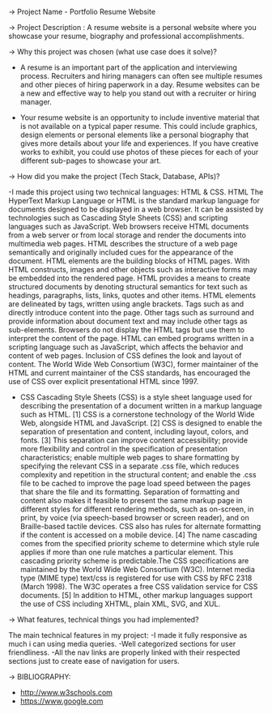 ->	Project Name - Portfolio Resume Website

->	Project Description :
A resume website is a personal website where you showcase your resume, biography and professional accomplishments.

->	Why this project was chosen (what use case does it solve)?
- A resume is an important part of the application and interviewing process. Recruiters and hiring managers can     often see multiple resumes and other pieces of hiring paperwork in a day. Resume websites can be a new and effective way to help you stand out with a recruiter or hiring manager.

- Your resume website is an opportunity to include inventive material that is not available on a typical paper resume. This could include graphics, design elements or personal elements like a personal biography that gives more details about your life and experiences. If you have creative works to exhibit, you could use photos of these pieces for each of your different sub-pages to showcase your art.

->	How did you make the project (Tech Stack, Database, APIs)?

-I made this project using two technical languages: HTML & CSS. HTML The HyperText Markup Language or HTML is the standard markup language for documents designed to be displayed in a web browser. It can be assisted by technologies such as Cascading Style Sheets (CSS) and scripting languages such as JavaScript. Web browsers receive HTML documents from a web server or from local storage and render the documents into multimedia web pages. HTML describes the structure of a web page semantically and originally included cues for the appearance of the document. HTML elements are the building blocks of HTML pages. With HTML constructs, images and other objects such as interactive forms may be embedded into the rendered page. HTML provides a means to create structured documents by denoting structural semantics for text such as headings, paragraphs, lists, links, quotes and other items. HTML elements are delineated by tags, written using angle brackets. Tags such as  and directly introduce content into the page. Other tags such as surround and provide information about document text and may include other tags as sub-elements. Browsers do not display the HTML tags but use them to interpret the content of the page. HTML can embed programs written in a scripting language such as JavaScript, which affects the behavior and content of web pages. Inclusion of CSS defines the look and layout of content. The World Wide Web Consortium (W3C), former maintainer of the HTML and current maintainer of the CSS standards, has encouraged the use of CSS over explicit presentational HTML since 1997.

- CSS Cascading Style Sheets (CSS) is a style sheet language used for describing the presentation of a document written in a markup language such as HTML. [1] CSS is a cornerstone technology of the World Wide Web, alongside HTML and JavaScript. [2] CSS is designed to enable the separation of presentation and content, including layout, colors, and fonts. [3] This separation can improve content accessibility; provide more flexibility and control in the specification of presentation characteristics; enable multiple web pages to share formatting by specifying the relevant CSS in a separate .css file, which reduces complexity and repetition in the structural content; and enable the .css file to be cached to improve the page load speed between the pages that share the file and its formatting. Separation of formatting and content also makes it feasible to present the same markup page in different styles for different rendering methods, such as on-screen, in print, by voice (via speech-based browser or screen reader), and on Braille-based tactile devices. CSS also has rules for alternate formatting if the content is accessed on a mobile device. [4] The name cascading comes from the specified priority scheme to determine which style rule applies if more than one rule matches a particular element. This cascading priority scheme is predictable.The CSS specifications are maintained by the World Wide Web Consortium (W3C). Internet media type (MIME type) text/css is registered for use with CSS by RFC 2318 (March 1998). The W3C operates a free CSS validation service for CSS documents. [5] In addition to HTML, other markup languages support the use of CSS including XHTML, plain XML, SVG, and XUL.

->	What features, technical things you had implemented?

 The main technical features in my project:
-I made it fully responsive as much i can using media queries.
-Well categorized sections for user friendliness.
-All the nav links are properly linked with their respected sections just to create ease of navigation for users.

->	BIBLIOGRAPHY:
- http://www.w3schools.com
- https://www.google.com
